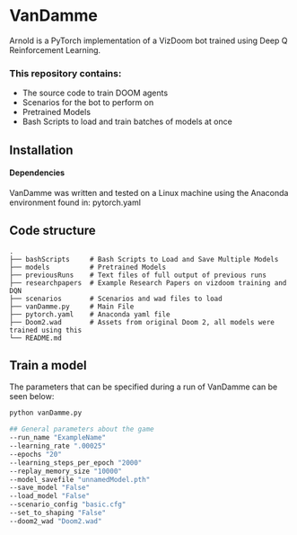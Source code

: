 # VanDamme

Arnold is a PyTorch implementation of a VizDoom bot trained using Deep Q Reinforcement Learning.


### This repository contains:
- The source code to train DOOM agents
- Scenarios for the bot to perform on
- Pretrained Models
- Bash Scripts to load and train batches of models at once

## Installation

#### Dependencies
VanDamme was written and tested on a Linux machine using the Anaconda environment found in: pytorch.yaml

## Code structure

    .
    ├── bashScripts     # Bash Scripts to Load and Save Multiple Models
    ├── models          # Pretrained Models
    ├── previousRuns    # Text files of full output of previous runs
    ├── researchpapers  # Example Research Papers on vizdoom training and DQN
    ├── scenarios       # Scenarios and wad files to load
    ├── vanDamme.py     # Main File
    ├── pytorch.yaml    # Anaconda yaml file
    ├── Doom2.wad    	# Assets from original Doom 2, all models were trained using this   
    └── README.md

## Train a model

The parameters that can be specified during a run of VanDamme can be seen below:


```bash
python vanDamme.py

## General parameters about the game
--run_name "ExampleName"        
--learning_rate ".00025"     
--epochs "20"                   
--learning_steps_per_epoch "2000" 
--replay_memory_size "10000"   
--model_savefile "unnamedModel.pth"
--save_model "False"
--load_model "False"
--scenario_config "basic.cfg"
--set_to_shaping "False"
--doom2_wad "Doom2.wad"
```